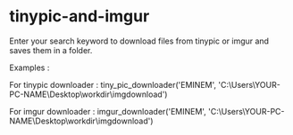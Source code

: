 # tinypic-and-imgur
Enter your search keyword to download files from tinypic or imgur and saves them in a folder.

Examples :

   For tinypic downloader :
      tiny_pic_downloader('EMINEM', 'C:\\Users\\YOUR-PC-NAME\\Desktop\\workdir\\imgdownload')
   
   For imgur downloader : 
      imgur_downloader('EMINEM', 'C:\\Users\\YOUR-PC-NAME\\Desktop\\workdir\\imgdownload')
